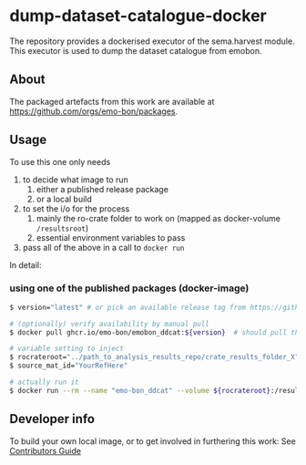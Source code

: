 # dump-dataset-catalogue-docker

The repository provides a dockerised executor of the sema.harvest module. This executor is used to dump the dataset catalogue from emobon.

## About 

The packaged artefacts from this work are available at https://github.com/orgs/emo-bon/packages. 

## Usage

To use this one only needs

1. to decide what image to run
   1. either a published release package
   2. or a local build
2. to set the i/o for the process
   1. mainly the ro-crate folder to work on (mapped as docker-volume `/resultsroot`)
   2. essential environment variables to pass
3. pass all of the above in a call to `docker run`

In detail:

### using one of the published packages (docker-image)

```sh
$ version="latest" # or pick an available release tag from https://github.com/orgs/emo-bon/packages

# (optionally) verify availability by manual pull
$ docker pull ghcr.io/emo-bon/emobon_ddcat:${version}  # should pull the image without errors

# variable setting to inject
$ rocrateroot="../path_to_analysis_results_repo/crate_results_folder_X"
$ source_mat_id="YourRefHere"

# actually run it
$ docker run --rm --name "emo-bon_ddcat" --volume ${rocrateroot}:/resultsroot ghcr.io/emo-bon/emobon_arup:${version}
```

## Developer info

To build your own local image, or to get involved in furthering this work:
See [Contributors Guide](./docs/contribute.md)